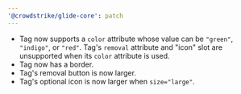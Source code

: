 ```yaml
---
'@crowdstrike/glide-core': patch
---
```


- Tag now supports a `color` attribute whose value can be `"green"`, `"indigo"`, or `"red"`. Tag's `removal` attribute and "icon" slot are unsupported when its `color` attribute is used.
- Tag now has a border.
- Tag's removal button is now larger.
- Tag's optional icon is now larger when `size="large"`.
